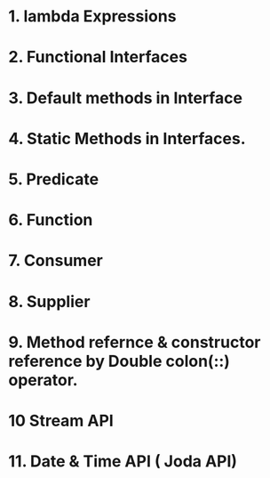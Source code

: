 # 1.  lambda Expressions
#  2. Functional Interfaces
# 3. Default methods in Interface
# 4. Static Methods in Interfaces.
# 5. Predicate
# 6. Function
# 7. Consumer
# 8. Supplier
# 9. Method refernce & constructor reference by Double colon(::) operator.
# 10 Stream API
# 11. Date & Time API ( Joda API)
